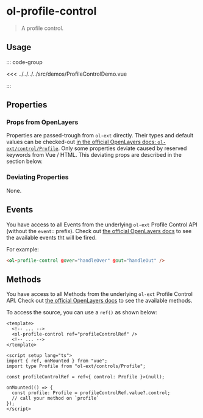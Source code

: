 # ol-profile-control

> A profile control.

<script setup>
import ProfileControlDemo from "@demos/ProfileControlDemo.vue"
</script>
<ClientOnly>
<ProfileControlDemo />
</ClientOnly>

## Usage

::: code-group

<<< ../../../../src/demos/ProfileControlDemo.vue

:::

## Properties

### Props from OpenLayers

Properties are passed-trough from `ol-ext` directly.
Their types and default values can be checked-out [in the official OpenLayers docs: `ol-ext/control/Profile`](https://viglino.github.io/ol-ext/doc/doc-pages/ol.control.Profile.html).
Only some properties deviate caused by reserved keywords from Vue / HTML.
This deviating props are described in the section below.

### Deviating Properties

None.

## Events

You have access to all Events from the underlying `ol-ext` Profile Control API (without the `event:` prefix).
Check out [the official OpenLayers docs](https://viglino.github.io/ol-ext/doc/doc-pages/ol.control.Profile.html) to see the available events tht will be fired.

For example:

```html
<ol-profile-control @over="handleOver" @out="handleOut" />
```

## Methods

You have access to all Methods from the underlying `ol-ext` Profile Control API.
Check out [the official OpenLayers docs](https://viglino.github.io/ol-ext/doc/doc-pages/ol.control.Profile.html) to see the available methods.

To access the source, you can use a `ref()` as shown below:

```vue
<template>
  <!-- ... -->
  <ol-profile-control ref="profileControlRef" />
  <!-- ... -->
</template>

<script setup lang="ts">
import { ref, onMounted } from "vue";
import type Profile from "ol-ext/controls/Profile";

const profileControlRef = ref<{ control: Profile }>(null);

onMounted(() => {
  const profile: Profile = profileControlRef.value?.control;
  // call your method on `profile`
});
</script>
```

